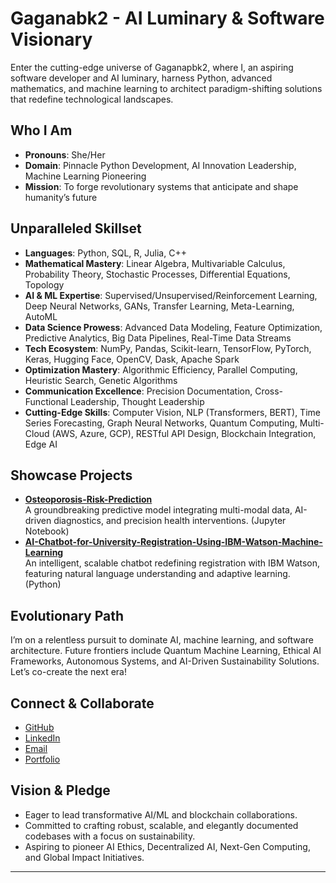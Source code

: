 # Gaganabk2 - AI Luminary & Software Visionary

Enter the cutting-edge universe of Gaganapbk2, where I, an aspiring software developer and AI luminary, harness Python, advanced mathematics, and machine learning to architect paradigm-shifting solutions that redefine technological landscapes.

## Who I Am
- **Pronouns**: She/Her
- **Domain**: Pinnacle Python Development, AI Innovation Leadership, Machine Learning Pioneering
- **Mission**: To forge revolutionary systems that anticipate and shape humanity’s future

## Unparalleled Skillset
- **Languages**: Python, SQL, R, Julia, C++
- **Mathematical Mastery**: Linear Algebra, Multivariable Calculus, Probability Theory, Stochastic Processes, Differential Equations, Topology
- **AI & ML Expertise**: Supervised/Unsupervised/Reinforcement Learning, Deep Neural Networks, GANs, Transfer Learning, Meta-Learning, AutoML
- **Data Science Prowess**: Advanced Data Modeling, Feature Optimization, Predictive Analytics, Big Data Pipelines, Real-Time Data Streams
- **Tech Ecosystem**: NumPy, Pandas, Scikit-learn, TensorFlow, PyTorch, Keras, Hugging Face, OpenCV, Dask, Apache Spark
- **Optimization Mastery**: Algorithmic Efficiency, Parallel Computing, Heuristic Search, Genetic Algorithms
- **Communication Excellence**: Precision Documentation, Cross-Functional Leadership, Thought Leadership
- **Cutting-Edge Skills**: Computer Vision, NLP (Transformers, BERT), Time Series Forecasting, Graph Neural Networks, Quantum Computing, Multi-Cloud (AWS, Azure, GCP), RESTful API Design, Blockchain Integration, Edge AI

## Showcase Projects
- **[Osteoporosis-Risk-Prediction](https://github.com/Gaganapbk2/Osteoporosis-Risk-Prediction)**  
  A groundbreaking predictive model integrating multi-modal data, AI-driven diagnostics, and precision health interventions. (Jupyter Notebook)
- **[AI-Chatbot-for-University-Registration-Using-IBM-Watson-Machine-Learning](https://github.com/Gaganapbk2/AI-Chatbot-for-University-Registration-Using-IBM-Watson-Machine-Learning)**  
  An intelligent, scalable chatbot redefining registration with IBM Watson, featuring natural language understanding and adaptive learning. (Python)

## Evolutionary Path
I’m on a relentless pursuit to dominate AI, machine learning, and software architecture. Future frontiers include Quantum Machine Learning, Ethical AI Frameworks, Autonomous Systems, and AI-Driven Sustainability Solutions. Let’s co-create the next era!

## Connect & Collaborate
- [GitHub](https://github.com/Gaganapbk2)
- [LinkedIn](www.linkedin.com/in/gagana-bk-372579229) 
- [Email](mailto:gaganabk97@gmail.com) 
- [Portfolio](https://portfolio.gaganapbk2.com) 

## Vision & Pledge
- Eager to lead transformative AI/ML and blockchain collaborations.
- Committed to crafting robust, scalable, and elegantly documented codebases with a focus on sustainability.
- Aspiring to pioneer AI Ethics, Decentralized AI, Next-Gen Computing, and Global Impact Initiatives.

---
